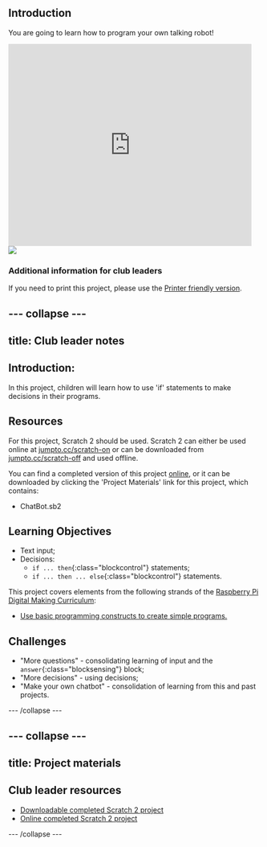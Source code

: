 ## Introduction

You are going to learn how to program your own talking robot!

<div class="scratch-preview">
  <iframe allowtransparency="true" width="485" height="402" src="https://scratch.mit.edu/projects/embed/26762091/?autostart=false" frameborder="0"></iframe>
  <img src="images/chatbot-final.png">
</div>

### Additional information for club leaders

If you need to print this project, please use the [Printer friendly version](https://projects.raspberrypi.org/en/projects/chatbot/print).


--- collapse ---
---
title: Club leader notes
---


## Introduction:
In this project, children will learn how to use 'if' statements to make decisions in their programs.

## Resources
For this project, Scratch 2 should be used. Scratch 2 can either be used online at [jumpto.cc/scratch-on](http://jumpto.cc/scratch-on) or can be downloaded from [jumpto.cc/scratch-off](http://jumpto.cc/scratch-off) and used offline.

You can find a completed version of this project <a href="http://scratch.mit.edu/projects/26762091/#editor">online</a>, or it can be downloaded by clicking the 'Project Materials' link for this project, which contains:

+ ChatBot.sb2

## Learning Objectives
+ Text input;
+ Decisions:
	+ `if ... then`{:class="blockcontrol"} statements;
	+ `if ... then ... else`{:class="blockcontrol"} statements.

This project covers elements from the following strands of the [Raspberry Pi Digital Making Curriculum](http://rpf.io/curriculum):

+ [Use basic programming constructs to create simple programs.](https://www.raspberrypi.org/curriculum/programming/creator)

## Challenges
+ "More questions" - consolidating learning of input and the `answer`{:class="blocksensing"} block;
+ "More decisions" - using decisions;
+ "Make your own chatbot" - consolidation of learning from this and past projects.

--- /collapse ---


--- collapse ---
---
title: Project materials
---


## Club leader resources
* [Downloadable completed Scratch 2 project](resources/ChatBot.sb2)
* [Online completed Scratch 2 project](http://scratch.mit.edu/projects/26762091/#editor)

--- /collapse ---